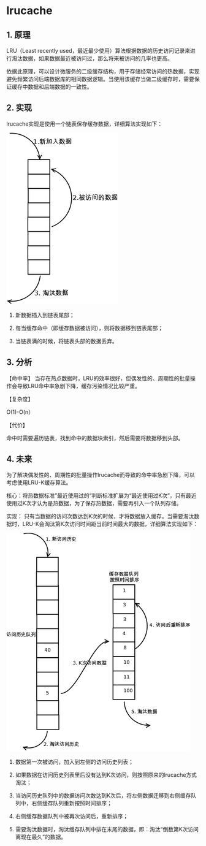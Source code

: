 # lrucache

## 1. 原理
LRU（Least recently used，最近最少使用）算法根据数据的历史访问记录来进行淘汰数据，如果数据最近被访问过，那么将来被访问的几率也更高。

依据此原理，可以设计微服务的二级缓存结构，用于存储经常访问的热数据，实现避免频繁访问后端数据库的相同数据逻辑。当使用该缓存当做二级缓存时，需要保证缓存中数据和后端数据的一致性。

## 2. 实现
lrucache实现是使用一个链表保存缓存数据，详细算法实现如下：

![](images/lruschematic.png)

1. 新数据插入到链表尾部；

2. 每当缓存命中（即缓存数据被访问），则将数据移到链表尾部；

3. 当链表满的时候，将链表头部的数据丢弃。

## 3. 分析
【命中率】
当存在热点数据时，LRU的效率很好，但偶发性的、周期性的批量操作会导致LRU命中率急剧下降，缓存污染情况比较严重。

【复杂度】

O(1)-O(n）

【代价】

命中时需要遍历链表，找到命中的数据块索引，然后需要将数据移到头部。

## 4. 未来
为了解决偶发性的、周期性的批量操作lrucache而导致的命中率急剧下降，可以考虑使用LRU-K缓存算法。

核心：将热数据标准”最近使用过的“判断标准扩展为“最近使用过K次”，只有最近使用过K次才认为是热数据，为了保存热数据，需要再引入一个队列存储。

实现： 只有当数据的访问次数达到K次的时候，才将数据放入缓存。当需要淘汰数据时，LRU-K会淘汰第K次访问时间距当前时间最大的数据，详细算法实现如下：

![](images/lru-k.png)

1. 数据第一次被访问，加入到左侧的访问历史列表；

2. 如果数据在访问历史列表里后没有达到K次访问，则按照原来的lrucache方式淘汰；

3. 当访问历史队列中的数据访问次数达到K次后，将左侧数据迁移到右侧缓存队列中，右侧缓存队列重新按照时间排序；

4. 右侧缓存数据队列中被再次访问后，重新排序；

5. 需要淘汰数据时，淘汰缓存队列中排在末尾的数据，即：淘汰“倒数第K次访问离现在最久”的数据。